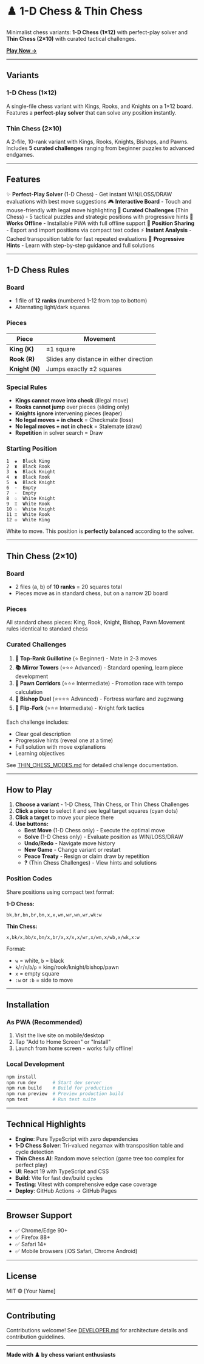 # ♟️ 1-D Chess & Thin Chess

Minimalist chess variants: **1-D Chess (1×12)** with perfect-play solver and **Thin Chess (2×10)** with curated tactical challenges.

**[Play Now →](https://jmtrafny.github.io/jmtrafny.github.io/)**

---

## Variants

### 1-D Chess (1×12)
A single-file chess variant with Kings, Rooks, and Knights on a 1×12 board. Features a **perfect-play solver** that can solve any position instantly.

### Thin Chess (2×10)
A 2-file, 10-rank variant with Kings, Rooks, Knights, Bishops, and Pawns. Includes **5 curated challenges** ranging from beginner puzzles to advanced endgames.

---

## Features

✨ **Perfect-Play Solver** (1-D Chess) - Get instant WIN/LOSS/DRAW evaluations with best move suggestions
🎮 **Interactive Board** - Touch and mouse-friendly with legal move highlighting
🧩 **Curated Challenges** (Thin Chess) - 5 tactical puzzles and strategic positions with progressive hints
📴 **Works Offline** - Installable PWA with full offline support
💾 **Position Sharing** - Export and import positions via compact text codes
⚡ **Instant Analysis** - Cached transposition table for fast repeated evaluations
🎯 **Progressive Hints** - Learn with step-by-step guidance and full solutions

---

## 1-D Chess Rules

### Board
- 1 file of **12 ranks** (numbered 1-12 from top to bottom)
- Alternating light/dark squares

### Pieces
| Piece | Movement |
|-------|----------|
| **King (K)** | ±1 square |
| **Rook (R)** | Slides any distance in either direction |
| **Knight (N)** | Jumps exactly ±2 squares |

### Special Rules
- **Kings cannot move into check** (illegal move)
- **Rooks cannot jump** over pieces (sliding only)
- **Knights ignore** intervening pieces (leaper)
- **No legal moves + in check** = Checkmate (loss)
- **No legal moves + not in check** = Stalemate (draw)
- **Repetition** in solver search = Draw

### Starting Position

```
1  ♚  Black King
2  ♜  Black Rook
3  ♞  Black Knight
4  ♜  Black Rook
5  ♞  Black Knight
6  ·  Empty
7  ·  Empty
8  ♘  White Knight
9  ♖  White Rook
10 ♘  White Knight
11 ♖  White Rook
12 ♔  White King
```

White to move. This position is **perfectly balanced** according to the solver.

---

## Thin Chess (2×10)

### Board
- 2 files (a, b) of **10 ranks** = 20 squares total
- Pieces move as in standard chess, but on a narrow 2D board

### Pieces
All standard chess pieces: King, Rook, Knight, Bishop, Pawn
Movement rules identical to standard chess

### Curated Challenges

1. **🧩 Top-Rank Guillotine** (⭐ Beginner) - Mate in 2-3 moves
2. **📚 Mirror Towers** (⭐⭐⭐ Advanced) - Standard opening, learn piece development
3. **🎯 Pawn Corridors** (⭐⭐⭐ Intermediate) - Promotion race with tempo calculation
4. **👑 Bishop Duel** (⭐⭐⭐⭐ Advanced) - Fortress warfare and zugzwang
5. **🧩 Flip-Fork** (⭐⭐⭐ Intermediate) - Knight fork tactics

Each challenge includes:
- Clear goal description
- Progressive hints (reveal one at a time)
- Full solution with move explanations
- Learning objectives

See [THIN_CHESS_MODES.md](THIN_CHESS_MODES.md) for detailed challenge documentation.

---

## How to Play

1. **Choose a variant** - 1-D Chess, Thin Chess, or Thin Chess Challenges
2. **Click a piece** to select it and see legal target squares (cyan dots)
3. **Click a target** to move your piece there
4. **Use buttons:**
   - **Best Move** (1-D Chess only) - Execute the optimal move
   - **Solve** (1-D Chess only) - Evaluate position as WIN/LOSS/DRAW
   - **Undo/Redo** - Navigate move history
   - **New Game** - Change variant or restart
   - **Peace Treaty** - Resign or claim draw by repetition
   - **?** (Thin Chess Challenges) - View hints and solutions

### Position Codes

Share positions using compact text format:

**1-D Chess:**
```
bk,br,bn,br,bn,x,x,wn,wr,wn,wr,wk:w
```

**Thin Chess:**
```
x,bk/x,bb/x,bn/x,br/x,x/x,x/wr,x/wn,x/wb,x/wk,x:w
```

Format:
- `w` = white, `b` = black
- `k`/`r`/`n`/`b`/`p` = king/rook/knight/bishop/pawn
- `x` = empty square
- `:w` or `:b` = side to move

---

## Installation

### As PWA (Recommended)
1. Visit the live site on mobile/desktop
2. Tap "Add to Home Screen" or "Install"
3. Launch from home screen - works fully offline!

### Local Development
```bash
npm install
npm run dev      # Start dev server
npm run build    # Build for production
npm run preview  # Preview production build
npm test         # Run test suite
```

---

## Technical Highlights

- **Engine**: Pure TypeScript with zero dependencies
- **1-D Chess Solver**: Tri-valued negamax with transposition table and cycle detection
- **Thin Chess AI**: Random move selection (game tree too complex for perfect play)
- **UI**: React 19 with TypeScript and CSS
- **Build**: Vite for fast dev/build cycles
- **Testing**: Vitest with comprehensive edge case coverage
- **Deploy**: GitHub Actions → GitHub Pages

---

## Browser Support

- ✅ Chrome/Edge 90+
- ✅ Firefox 88+
- ✅ Safari 14+
- ✅ Mobile browsers (iOS Safari, Chrome Android)

---

## License

MIT © [Your Name]

---

## Contributing

Contributions welcome! See [DEVELOPER.md](DEVELOPER.md) for architecture details and contribution guidelines.

---

**Made with ♟️ by chess variant enthusiasts**
